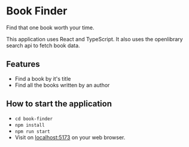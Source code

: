 # Book Finder

Find that one book worth your time.

This application uses React and TypeScript. It also uses the openlibrary search
api to fetch book data.

## Features

- Find a book by it's title
- Find all the books written by an author


## How to start the application

- `cd book-finder`
- `npm install`
- `npm run start`
- Visit on [localhost:5173](http://localhost:5173) on your web browser.

